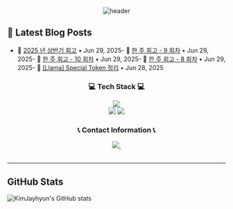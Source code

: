 <div align="center">
  <img src="https://capsule-render.vercel.app/api?&type=rect&color=gradient&text=KimJayhyun&fontAlign=30&fontSize=30&textBg=true&animation=fadeIn&desc=My%20Code%20World&descAlign=60&descAlignY=50" alt="header">
</div>

## 📝 Latest Blog Posts

<!-- BLOG-POST-LIST:START -->
- 🚀 [2025 년 상반기 회고](https://velog.io/@kimjayhyun/2025-%EB%85%84-%EC%83%81%EB%B0%98%EA%B8%B0-%ED%9A%8C%EA%B3%A0) • Jun 29, 2025- 🚀 [한 주 회고 - 9 회차](https://velog.io/@kimjayhyun/%ED%95%9C-%EC%A3%BC-%ED%9A%8C%EA%B3%A0-9-%ED%9A%8C%EC%B0%A8-r33v1ejm) • Jun 29, 2025- 🚀 [한 주 회고 - 10 회차](https://velog.io/@kimjayhyun/%ED%95%9C-%EC%A3%BC-%ED%9A%8C%EA%B3%A0-10-%ED%9A%8C%EC%B0%A8) • Jun 29, 2025- 🚀 [한 주 회고 - 8 회차](https://velog.io/@kimjayhyun/%ED%95%9C-%EC%A3%BC-%ED%9A%8C%EA%B3%A0-8-%ED%9A%8C%EC%B0%A8) • Jun 29, 2025- 🚀 [[Llama] Special Token 정리](https://velog.io/@kimjayhyun/Llama-Special-Token-%EC%A0%95%EB%A6%AC) • Jun 28, 2025
<!-- BLOG-POST-LIST:END -->

<h3 align="center">💻 Tech Stack 💻</h3>
<div align="center">
  <img src="https://img.shields.io/badge/python-20232a.svg?style=for-the-badge&logo=python&logoColor=61DAFB" />
</div>

<div align="center">
  <img src="https://img.shields.io/badge/docker-20232a.svg?style=for-the-badge&logo=docker&logoColor=61DAFB" />
  <img src="https://img.shields.io/badge/podman-20232a.svg?style=for-the-badge&logo=podman&logoColor=61DAFB" />
  
</div>

<h3 align="center">📞  Contact Information 📞 </h3>
<div align="center">
  <a href="mailto:Kimjayhyun@outlook.kr">
    <img
      src="https://img.shields.io/badge/Kimjayhyun@outlook.kr-08253c?style=for-the-badge&logo=gmail&logoColor=FF4154&"/>&nbsp
  </a>
</div>
<br>

---

## GitHub Stats

<div align="left">
  <img src="https://github-readme-stats.vercel.app/api?username=kimjayhyun&show_icons=true&theme=radical" alt="KimJayhyun's GitHub stats" />
</div>

<!--
<a href="https://solved.ac/kimjayhyun/">
  <img src="http://mazassumnida.wtf/api/v2/generate_badge?boj=KimJayhyun" alt="KimJayhyun's Solved.ac Profile" />
</a>
-->

<!--
**KimJayhyun/KimJayhyun** is a ✨ _special_ ✨ repository because its `README.md` (this file) appears on your GitHub profile.

Here are some ideas to get you started:

- 🔭 I’m currently working on ...
- 🌱 I’m currently learning ...
- 👯 I’m looking to collaborate on ...
- 🤔 I’m looking for help with ...
- 💬 Ask me about ...
- 📫 How to reach me: ...
- 😄 Pronouns: ...
- ⚡ Fun fact: ...

- 💬 Ask me about ...
-->
